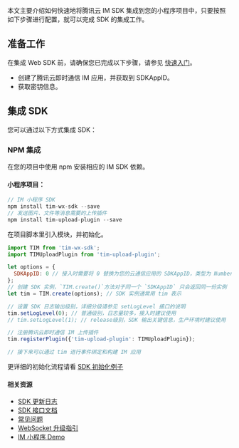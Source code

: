 本文主要介绍如何快速地将腾讯云 IM SDK 集成到您的小程序项目中，只要按照如下步骤进行配置，就可以完成 SDK 的集成工作。

## 准备工作
在集成 Web SDK 前，请确保您已完成以下步骤，请参见 [快速入门](https://cloud.tencent.com/document/product/269/68376)。
- 创建了腾讯云即时通信 IM 应用，并获取到 SDKAppID。
- 获取密钥信息。

## 集成 SDK
您可以通过以下方式集成 SDK：

### NPM 集成
在您的项目中使用 npm 安装相应的 IM SDK 依赖。

#### 小程序项目：
```javascript
// IM 小程序 SDK
npm install tim-wx-sdk --save
// 发送图片、文件等消息需要的上传插件
npm install tim-upload-plugin --save
```
在项目脚本里引入模块，并初始化。

```javascript
import TIM from 'tim-wx-sdk';
import TIMUploadPlugin from 'tim-upload-plugin';

let options = {
  SDKAppID: 0 // 接入时需要将 0 替换为您的云通信应用的 SDKAppID，类型为 Number
};
// 创建 SDK 实例，`TIM.create()`方法对于同一个 `SDKAppID` 只会返回同一份实例
let tim = TIM.create(options); // SDK 实例通常用 tim 表示

// 设置 SDK 日志输出级别，详细分级请参见 setLogLevel 接口的说明
tim.setLogLevel(0); // 普通级别，日志量较多，接入时建议使用
// tim.setLogLevel(1); // release级别，SDK 输出关键信息，生产环境时建议使用

// 注册腾讯云即时通信 IM 上传插件
tim.registerPlugin({'tim-upload-plugin': TIMUploadPlugin});

// 接下来可以通过 tim 进行事件绑定和构建 IM 应用
```

更详细的初始化流程请看 [SDK 初始化例子](https://web.sdk.qcloud.com/im/doc/zh-cn/TIM.html)

#### 相关资源
- [SDK 更新日志](https://cloud.tencent.com/document/product/269/38492)
- [SDK 接口文档](https://web.sdk.qcloud.com/im/doc/zh-cn/SDK.html)
- [常见问题](https://web.sdk.qcloud.com/im/doc/zh-cn/tutorial-01-faq.html)
- [WebSocket 升级指引](https://web.sdk.qcloud.com/im/doc/zh-cn/tutorial-02-upgradeguideline.html)
- [IM 小程序 Demo](https://github.com/tencentyun/TIMSDK/tree/master/WXMini)